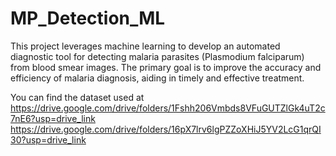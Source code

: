 # MP_Detection_ML
This project leverages machine learning to develop an automated diagnostic tool for detecting malaria parasites (Plasmodium falciparum) from blood smear images. The primary goal is to improve the accuracy and efficiency of malaria diagnosis, aiding in timely and effective treatment.

You can find the dataset used at https://drive.google.com/drive/folders/1Fshh206Vmbds8VFuGUTZlGk4uT2c7nE6?usp=drive_link https://drive.google.com/drive/folders/16pX7lrv6lgPZZoXHiJ5YV2LcG1qrQI30?usp=drive_link
